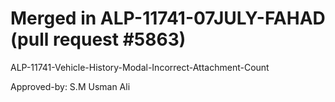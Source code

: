 # Merged in ALP-11741-07JULY-FAHAD (pull request #5863)

ALP-11741-Vehicle-History-Modal-Incorrect-Attachment-Count

Approved-by: S.M Usman Ali
